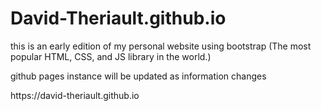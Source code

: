 # David-Theriault.github.io
<p>this is an early edition of my personal website using bootstrap (The most popular HTML, CSS, and JS library in the world.)</p>
<p>github pages instance will be updated as information changes</p>
<p></p><a>https://david-theriault.github.io</a></p>
